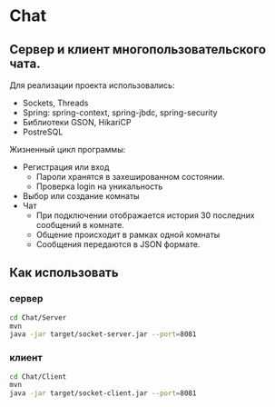 # Chat
## Сервер и клиент многопользовательского чата.

Для реализации проекта использовались:
* Sockets, Threads
* Spring: spring-context, spring-jbdc, spring-security
* Библиотеки GSON, HikariCP
* PostreSQL

Жизненный цикл программы:
* Регистрация или вход
  * Пароли хранятся в захешированном состоянии.
  * Проверка login на уникальность 
* Выбор или создание комнаты
* Чат
  * При подключении отображается история 30 последних сообщений в комнате.
  * Общение происходит в рамках одной комнаты
  * Сообщения передаются в JSON формате.

## Как использовать
### сервер
```bash
cd Chat/Server
mvn
java -jar target/socket-server.jar --port=8081
```
### клиент
```bash
cd Chat/Сlient
mvn
java -jar target/socket-client.jar --port=8081
